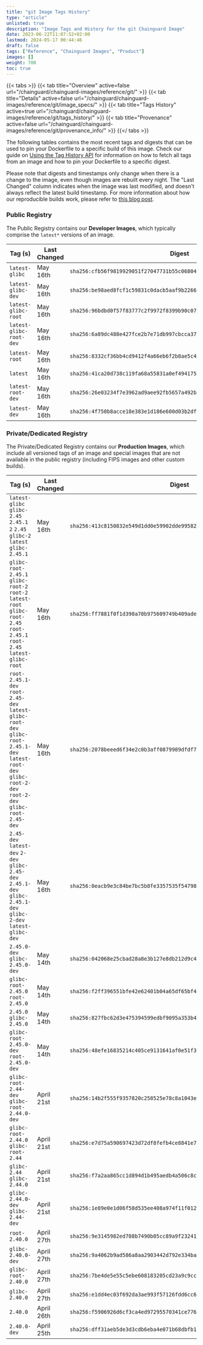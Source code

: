 ```yaml
---
title: "git Image Tags History"
type: "article"
unlisted: true
description: "Image Tags and History for the git Chainguard Image"
date: 2023-06-22T11:07:52+02:00
lastmod: 2024-05-17 00:44:46
draft: false
tags: ["Reference", "Chainguard Images", "Product"]
images: []
weight: 700
toc: true
---
```


{{< tabs >}}
{{< tab title="Overview" active=false url="/chainguard/chainguard-images/reference/git/" >}}
{{< tab title="Details" active=false url="/chainguard/chainguard-images/reference/git/image_specs/" >}}
{{< tab title="Tags History" active=true url="/chainguard/chainguard-images/reference/git/tags_history/" >}}
{{< tab title="Provenance" active=false url="/chainguard/chainguard-images/reference/git/provenance_info/" >}}
{{</ tabs >}}

The following tables contains the most recent tags and digests that can be used to pin your Dockerfile to a specific build of this image. Check our guide on [Using the Tag History API](/chainguard/chainguard-images/using-the-tag-history-api/) for information on how to fetch all tags from an image and how to pin your Dockerfile to a specific digest.

Please note that digests and timestamps only change when there is a change to the image, even though images are rebuilt every night. The "Last Changed" column indicates when the image was last modified, and doesn't always reflect the latest build timestamp. For more information about how our reproducible builds work, please refer to [this blog post](https://www.chainguard.dev/unchained/reproducing-chainguards-reproducible-image-builds).

### Public Registry
The Public Registry contains our **Developer Images**, which typically comprise the `latest*` versions of an image.

| Tag (s)                  | Last Changed | Digest                                                                    |
|--------------------------|--------------|---------------------------------------------------------------------------|
|  `latest-glibc`          | May 16th     | `sha256:cfb56f9819929051f27047731b55c06804b336a63d6e01424c718516cfffac6b` |
|  `latest-glibc-dev`      | May 16th     | `sha256:be98aed8fcf1c59831c0dacb5aaf9b2266344d90acd42ac15038ce4b36682069` |
|  `latest-glibc-root`     | May 16th     | `sha256:96bdbd0f57f83777c2f9972f8399b90c078b7db9a24794b2e6e1e152c0e902b4` |
|  `latest-glibc-root-dev` | May 16th     | `sha256:6a89dc488e427fce2b7e71db997cbcca375a281ec9db4d0f8bc214e321c9c098` |
|  `latest-root`           | May 16th     | `sha256:8332cf36bb4cd9412f4a66eb6f2b8ae5c473d64f5c9aeffec4fd950310dc241e` |
|  `latest`                | May 16th     | `sha256:41ca20d738c119fa68a55831a0ef49417547cffcb20ca1f52e1c305c787bb58c` |
|  `latest-root-dev`       | May 16th     | `sha256:26e03234f7e3962ad9aee92fb5657a492bfd3eccbd2ecbe502db2b3474629278` |
|  `latest-dev`            | May 16th     | `sha256:4f750b8acce18e383e1d186e600d03b2df55bc7f2a8d7f84c903dc85a92a75cb` |


### Private/Dedicated Registry
The Private/Dedicated Registry contains our **Production Images**, which include all versioned tags of an image and special images that are not available in the public registry (including FIPS images and other custom builds).

| Tag (s)                                                                                                                                                    | Last Changed | Digest                                                                    |
|------------------------------------------------------------------------------------------------------------------------------------------------------------|--------------|---------------------------------------------------------------------------|
|  `latest-glibc` `glibc-2.45` `2.45.1` `2` `2.45` `glibc-2` `latest` `glibc-2.45.1`                                                                         | May 16th     | `sha256:413c8150832e549d1dd0e59902dde99582a684475dfbb2cbae78cf520c28fc63` |
|  `glibc-root-2.45.1` `glibc-root-2` `root-2` `latest-root` `glibc-root-2.45` `root-2.45.1` `root-2.45` `latest-glibc-root`                                 | May 16th     | `sha256:ff7881f0f1d390a70b975609749b409ade58b66a6d39e11f4f9a20603603438f` |
|  `root-2.45.1-dev` `root-2.45-dev` `latest-glibc-root-dev` `glibc-root-2.45.1-dev` `latest-root-dev` `glibc-root-2-dev` `root-2-dev` `glibc-root-2.45-dev` | May 16th     | `sha256:2078beeed6f34e2c0b3aff0879989dfdf7dd676d497f4de4a8a2914d9e1d9295` |
|  `2.45-dev` `latest-dev` `2-dev` `glibc-2.45-dev` `2.45.1-dev` `glibc-2.45.1-dev` `glibc-2-dev` `latest-glibc-dev`                                         | May 16th     | `sha256:0eacb9e3c84be7bc5b8fe3357535f54798942a3c3e6327e7c4c827b0e01e5b3b` |
|  `2.45.0-dev` `glibc-2.45.0-dev`                                                                                                                           | May 14th     | `sha256:042068e25cbad28a8e3b127e8db212d9c4fa1aa5cc84751c262b3c83006cd1b2` |
|  `glibc-root-2.45.0` `root-2.45.0`                                                                                                                         | May 14th     | `sha256:f2ff396551bfe42e62401b04a65df65bf43f04d3aff283d0c42454d97d70d7d8` |
|  `2.45.0` `glibc-2.45.0`                                                                                                                                   | May 14th     | `sha256:827fbc62d3e475394599edbf9095a353b4ec964a64797b62b143ef100a464027` |
|  `glibc-root-2.45.0-dev` `root-2.45.0-dev`                                                                                                                 | May 14th     | `sha256:48efe16835214c405ce9131641af0e51f342d50b5e98f05dff415afb65ceb469` |
|  `glibc-root-2.44-dev` `glibc-root-2.44.0-dev`                                                                                                             | April 21st   | `sha256:14b2f555f9357820c258525e78c8a1043e2b3cfeb5cd65c90f5b42c10277bd7b` |
|  `glibc-root-2.44.0` `glibc-root-2.44`                                                                                                                     | April 21st   | `sha256:e7d75a590697423d72df8fefb4ce8841e7b38cc89c7804f404dae9b3b7b0b11b` |
|  `glibc-2.44` `glibc-2.44.0`                                                                                                                               | April 21st   | `sha256:f7a2aa865cc1d894d1b495aedb4a506c8c3beb6bb2aff6e674b095212b67dfd8` |
|  `glibc-2.44.0-dev` `glibc-2.44-dev`                                                                                                                       | April 21st   | `sha256:1e89e0e1d06f58d535ee408a974f11f01233d776fe743188775cd36fb2532d58` |
|  `root-2.40.0`                                                                                                                                             | April 27th   | `sha256:9e3145982ed708b7490b05cc89a9f232412718c035f56915e7481fe508533d3e` |
|  `glibc-2.40.0-dev`                                                                                                                                        | April 27th   | `sha256:9a4062b9ad586a8aa2903442d792e334ba808cfa230acd6da1cf29fc0264e696` |
|  `glibc-root-2.40.0`                                                                                                                                       | April 27th   | `sha256:7be4de5e55c5ebe608183205cd23a9c9cc4df8df4d681971fb5a3c2de73a4f84` |
|  `glibc-2.40.0`                                                                                                                                            | April 27th   | `sha256:e1dd4ec03f692da3ae993f57126fdd6cc600daa7af01291369fd3eebc86521f7` |
|  `2.40.0`                                                                                                                                                  | April 26th   | `sha256:f5906926d6cf3ca4ed97295570341ce776674716e70b6783c87e59f278bf5cbf` |
|  `2.40.0-dev`                                                                                                                                              | April 25th   | `sha256:dff31aeb5de3d3cdb6eba4e071b68dbfb1d8616864add22b616dca7b4a4165bc` |

